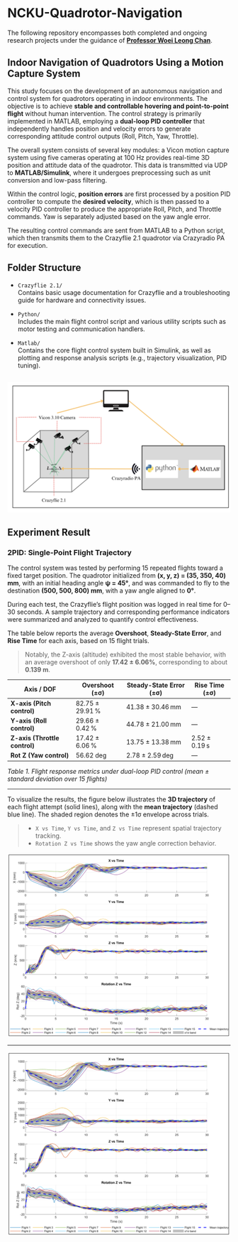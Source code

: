 # NCKU-Quadrotor-Navigation

The following repository encompasses both completed and ongoing research projects under the guidance of [**Professor Woei Leong Chan**](https://iaa.ncku.edu.tw/p/412-1104-29048.php?Lang=en).

## Indoor Navigation of Quadrotors Using a Motion Capture System

This study focuses on the development of an autonomous navigation and control system for quadrotors operating in indoor environments. The objective is to achieve **stable and controllable hovering and point-to-point flight** without human intervention. The control strategy is primarily implemented in MATLAB, employing a **dual-loop PID controller** that independently handles position and velocity errors to generate corresponding attitude control outputs (Roll, Pitch, Yaw, Throttle).

The overall system consists of several key modules: a Vicon motion capture system using five cameras operating at 100 Hz provides real-time 3D position and attitude data of the quadrotor. This data is transmitted via UDP to **MATLAB/Simulink**, where it undergoes preprocessing such as unit conversion and low-pass filtering.

Within the control logic, **position errors** are first processed by a position PID controller to compute the **desired velocity**, which is then passed to a velocity PID controller to produce the appropriate Roll, Pitch, and Throttle commands. Yaw is separately adjusted based on the yaw angle error.

The resulting control commands are sent from MATLAB to a Python script, which then transmits them to the Crazyflie 2.1 quadrotor via Crazyradio PA for execution.

##  Folder Structure

- `Crazyflie 2.1/`  
  Contains basic usage documentation for Crazyflie and a troubleshooting guide for hardware and connectivity issues.

- `Python/`  
  Includes the main flight control script and various utility scripts such as motor testing and communication handlers.

- `Matlab/`  
  Contains the core flight control system built in Simulink, as well as plotting and response analysis scripts (e.g., trajectory visualization, PID tuning).
  
 ## 
 
![](https://github.com/Lee-Chun-Yi/NCKU-Quadrotor-Navigation/blob/main/image/%E8%9E%A2%E5%B9%95%E6%93%B7%E5%8F%96%E7%95%AB%E9%9D%A2%202025-07-11%20204155.png)


## Experiment Result

### 2PID: Single-Point Flight Trajectory

The control system was tested by performing 15 repeated flights toward a fixed target position. The quadrotor initialized from
**(x, y, z) = (35, 350, 40) mm**, with an initial heading angle **ψ = 45°**, and was commanded to fly to the destination **(500, 500, 800) mm**, with a yaw angle aligned to **0°**.

During each test, the Crazyflie’s flight position was logged in real time for 0–30 seconds. A sample trajectory and corresponding performance indicators were summarized and analyzed to quantify control effectiveness.

The table below reports the average **Overshoot**, **Steady-State Error**, and **Rise Time** for each axis, based on 15 flight trials.

> Notably, the Z-axis (altitude) exhibited the most stable behavior, with an average overshoot of only **17.42 ± 6.06%**, corresponding to about **0.139 m**.

| **Axis / DOF**                | **Overshoot (±σ)** | **Steady-State Error (±σ)** | **Rise Time (±σ)** |
| ----------------------------- | ------------------ | --------------------------- | ------------------ |
| **X-axis (Pitch control)**    | 82.75 ± 29.91 %    | 41.38 ± 30.46 mm            | —                  |
| **Y-axis (Roll control)**     | 29.66 ± 0.42 %     | 44.78 ± 21.00 mm            | —                  |
| **Z-axis (Throttle control)** | 17.42 ± 6.06 %     | 13.75 ± 13.38 mm            | 2.52 ± 0.19 s      |
| **Rot Z (Yaw control)**       | 56.62 deg          | 2.78 ± 2.59 deg             | —                  |

*Table 1. Flight response metrics under dual-loop PID control (mean ± standard deviation over 15 flights)*

---

To visualize the results, the figure below illustrates the **3D trajectory** of each flight attempt (solid lines), along with the **mean trajectory** (dashed blue line). The shaded region denotes the ±1σ envelope across trials.

> * `X vs Time`, `Y vs Time`, and `Z vs Time` represent spatial trajectory tracking.
> * `Rotation Z vs Time` shows the yaw angle correction behavior.

![](https://github.com/Lee-Chun-Yi/NCKU-Quadrotor-Navigation/blob/main/image/%E8%9E%A2%E5%B9%95%E6%93%B7%E5%8F%96%E7%95%AB%E9%9D%A2%202025-07-23%20114535.png)

---
 ![](https://github.com/Lee-Chun-Yi/NCKU-Quadrotor-Navigation/blob/main/image/%E8%9E%A2%E5%B9%95%E6%93%B7%E5%8F%96%E7%95%AB%E9%9D%A2%202025-07-23%20114535.png)
